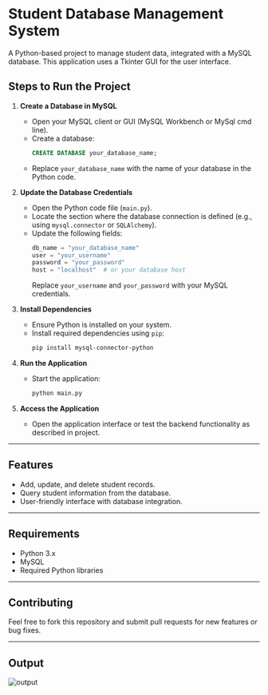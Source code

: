 # Student Database Management System

A Python-based project to manage student data, integrated with a MySQL database.
This application uses a Tkinter GUI for the user interface.

## Steps to Run the Project

1. **Create a Database in MySQL**
   - Open your MySQL client or GUI (MySQL Workbench or MySql cmd line).
   - Create a database:
     ```sql
     CREATE DATABASE your_database_name;
     ```
   - Replace `your_database_name` with the name of your database in the Python code.

2. **Update the Database Credentials**
   - Open the Python code file (`main.py`).
   - Locate the section where the database connection is defined (e.g., using `mysql.connector` or `SQLAlchemy`).
   - Update the following fields:
     ```python
     db_name = "your_database_name"
     user = "your_username"
     password = "your_password"
     host = "localhost"  # or your database host
     ```
     Replace `your_username` and `your_password` with your MySQL credentials.

3. **Install Dependencies**
   - Ensure Python is installed on your system.
   - Install required dependencies using `pip`:
     ```bash
     pip install mysql-connector-python
     ```

4. **Run the Application**
   - Start the application:
     ```bash
     python main.py
     ```

5. **Access the Application**
   - Open the application interface or test the backend functionality as described in  project.

---

## Features
- Add, update, and delete student records.
- Query student information from the database.
- User-friendly interface with database integration.

---

## Requirements
- Python 3.x
- MySQL
- Required Python libraries  

---

## Contributing
Feel free to fork this repository and submit pull requests for new features or bug fixes.

---
## Output
![output](https://github.com/user-attachments/assets/650e7aff-266d-44ce-9138-6f7de1b408f8)


